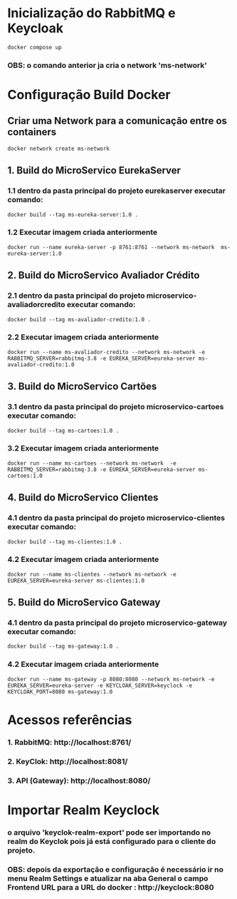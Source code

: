 
# Inicialização do RabbitMQ e Keycloak

```
docker compose up
```

### OBS: o comando anterior ja cria o network 'ms-network'

# Configuração Build Docker


## Criar uma Network para a comunicação entre os containers

```
docker network create ms-network
```

## 1. Build do MicroServico EurekaServer

### 1.1 dentro da pasta principal do projeto eurekaserver executar comando:

```
docker build --tag ms-eureka-server:1.0 .
```

### 1.2 Executar imagem criada anteriormente

```
docker run --name eureka-server -p 8761:8761 --network ms-network  ms-eureka-server:1.0
```






## 2. Build do MicroServico Avaliador Crédito

### 2.1 dentro da pasta principal do projeto microservico-avaliadorcredito executar comando:

```
docker build --tag ms-avaliador-credito:1.0 .
```

### 2.2 Executar imagem criada anteriormente

```
docker run --name ms-avaliador-credito --network ms-network -e RABBITMQ_SERVER=rabbitmq-3.8 -e EUREKA_SERVER=eureka-server ms-avaliador-credito:1.0
```





## 3. Build do MicroServico Cartões

### 3.1 dentro da pasta principal do projeto microservico-cartoes executar comando:

```
docker build --tag ms-cartoes:1.0 .
```

### 3.2 Executar imagem criada anteriormente

```
docker run --name ms-cartoes --network ms-network  -e RABBITMQ_SERVER=rabbitmq-3.8 -e EUREKA_SERVER=eureka-server ms-cartoes:1.0 
```



## 4. Build do MicroServico Clientes

### 4.1 dentro da pasta principal do projeto microservico-clientes executar comando:

```
docker build --tag ms-clientes:1.0 .
```

### 4.2 Executar imagem criada anteriormente

```
docker run --name ms-clientes --network ms-network -e EUREKA_SERVER=eureka-server ms-clientes:1.0 
```




## 5. Build do MicroServico Gateway

### 4.1 dentro da pasta principal do projeto microservico-gateway executar comando:

```
docker build --tag ms-gateway:1.0 .
```

### 4.2 Executar imagem criada anteriormente

```
docker run --name ms-gateway -p 8080:8080 --network ms-network -e EUREKA_SERVER=eureka-server -e KEYCLOAK_SERVER=keyclock -e KEYCLOAK_PORT=8080 ms-gateway:1.0 
```




# Acessos referências

### 1. RabbitMQ: http://localhost:8761/
### 2. KeyClok: http://localhost:8081/
### 3. API (Gateway): http://localhost:8080/



# Importar Realm Keyclock

### o arquivo 'keyclok-realm-export' pode ser importando no realm do Keyclok pois já está configurado para o cliente do projeto.

### OBS: depois da exportação e configuração é necessário ir no menu Realm Settings e atualizar na aba General o campo Frontend URL para a URL do docker : http://keyclock:8080